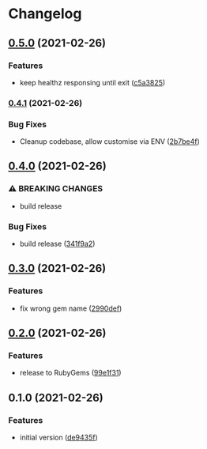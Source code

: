 # Changelog

## [0.5.0](https://www.github.com/mikian/sidekiq_liveness/compare/v0.4.1...v0.5.0) (2021-02-26)


### Features

* keep healthz responsing until exit ([c5a3825](https://www.github.com/mikian/sidekiq_liveness/commit/c5a3825de9e97c4a5853cbfb08e4d9c5829cc08c))

### [0.4.1](https://www.github.com/mikian/sidekiq_liveness/compare/v0.4.0...v0.4.1) (2021-02-26)


### Bug Fixes

* Cleanup codebase, allow customise via ENV ([2b7be4f](https://www.github.com/mikian/sidekiq_liveness/commit/2b7be4f5258a4a3473abb90757031915c3263d1c))

## [0.4.0](https://www.github.com/mikian/sidekiq_liveness/compare/v0.3.0...v0.4.0) (2021-02-26)


### ⚠ BREAKING CHANGES

* build release

### Bug Fixes

* build release ([341f9a2](https://www.github.com/mikian/sidekiq_liveness/commit/341f9a23e89c75d4f4d69ae039c60da87aa3975f))

## [0.3.0](https://www.github.com/mikian/sidekiq_liviness/compare/v0.2.0...v0.3.0) (2021-02-26)


### Features

* fix wrong gem name ([2990def](https://www.github.com/mikian/sidekiq_liviness/commit/2990def26ab909f999cbcc38af7c5127c7e15443))

## [0.2.0](https://www.github.com/mikian/sidekiq_liviness/compare/v0.1.0...v0.2.0) (2021-02-26)


### Features

* release to RubyGems ([99e1f31](https://www.github.com/mikian/sidekiq_liviness/commit/99e1f31bbd5777ec612f133acf9bafe7feaf62a7))

## 0.1.0 (2021-02-26)


### Features

* initial version ([de9435f](https://www.github.com/mikian/sidekiq_liveness/commit/de9435fa8d3bbe6c2fe30157b797368ca00f9292))

